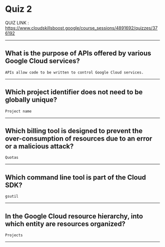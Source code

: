 # Quiz 2

QUIZ LINK : https://www.cloudskillsboost.google/course_sessions/4891692/quizzes/376192

---

## What is the purpose of APIs offered by various Google Cloud services?

`APIs allow code to be written to control Google Cloud services.`

---

## Which project identifier does not need to be globally unique?

`Project name`

---

## Which billing tool is designed to prevent the over-consumption of resources due to an error or a malicious attack?

`Quotas`

---

## Which command line tool is part of the Cloud SDK?

`gsutil`

---

## In the Google Cloud resource hierarchy, into which entity are resources organized?

`Projects`

---
